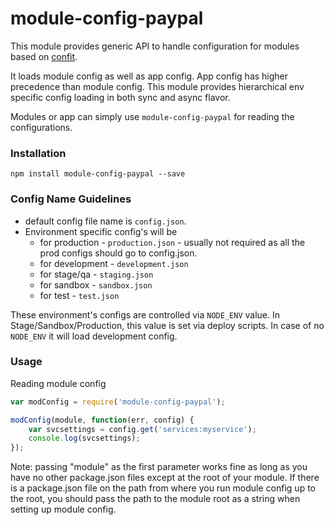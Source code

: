 module-config-paypal
=====

This module provides generic API to handle configuration for modules based on [confit](https://github.com/krakenjs/confit).

It loads module config as well as app config. App config has higher precedence than module config.
This module provides hierarchical env specific config loading in both sync and async flavor.

Modules or app can simply use `module-config-paypal` for reading the configurations.


### Installation

```
npm install module-config-paypal --save
```

### Config Name Guidelines

 - default config file name is `config.json`.
 - Environment specific config's will be
    - for production - `production.json` - usually not required as all the prod configs should go to config.json.
    - for development - `development.json`
    - for stage/qa - `staging.json`
    - for sandbox - `sandbox.json`
    - for test - `test.json`

These environment's configs are controlled via `NODE_ENV` value. In Stage/Sandbox/Production, this value is set via deploy scripts. In case of no `NODE_ENV` it will load development config.


### Usage

Reading module config

```javascript
var modConfig = require('module-config-paypal');

modConfig(module, function(err, config) {
    var svcsettings = config.get('services:myservice');
    console.log(svcsettings);
});
```

Note: passing "module" as the first parameter works fine as long as you have no other package.json files except at the root of your module. If there is a package.json file on the path from where you run module config up to the root,
you should pass the path to the module root as a string when setting up module config.

